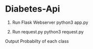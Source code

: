 # Diabetes-Api

1. Run Flask Webserver
python3 app.py

2. Run request.py
python3 request.py

Output Probabilty of each class
